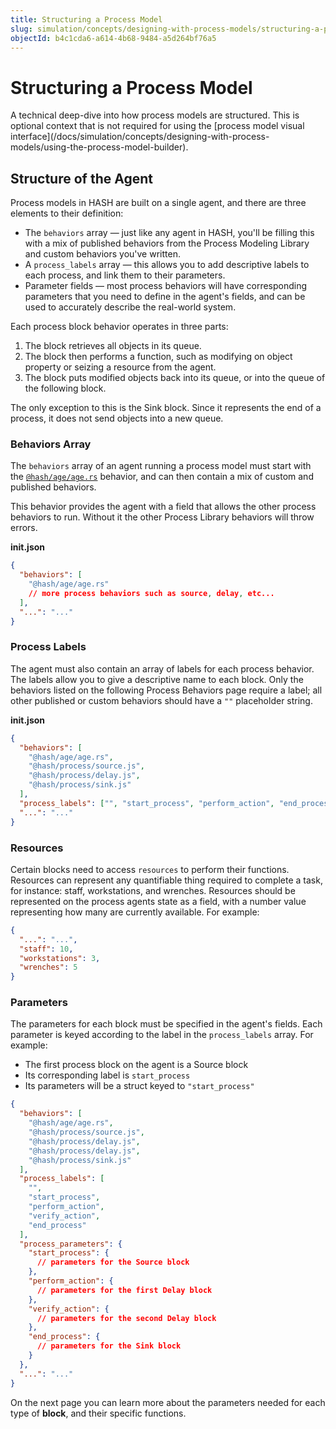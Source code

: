 ```yaml
---
title: Structuring a Process Model
slug: simulation/concepts/designing-with-process-models/structuring-a-process-model
objectId: b4c1cda6-a614-4b68-9484-a5d264bf76a5
---
```


# Structuring a Process Model

<Hint style="info">
A technical deep-dive into how process models are structured. This is optional context that is not required for using the [process model visual interface](/docs/simulation/concepts/designing-with-process-models/using-the-process-model-builder).
</Hint>

## Structure of the Agent

Process models in HASH are built on a single agent, and there are three elements to their definition:

- The `behaviors` array — just like any agent in HASH, you'll be filling this with a mix of published behaviors from the Process Modeling Library and custom behaviors you've written.
- A `process_labels` array — this allows you to add descriptive labels to each process, and link them to their parameters.
- Parameter fields — most process behaviors will have corresponding parameters that you need to define in the agent's fields, and can be used to accurately describe the real-world system.

Each process block behavior operates in three parts:

1. The block retrieves all objects in its queue.
1. The block then performs a function, such as modifying on object property or seizing a resource from the agent.
1. The block puts modified objects back into its queue, or into the queue of the following block.

<Hint style="warning">
The only exception to this is the Sink block. Since it represents the end of a process, it does not send objects into a new queue.
</Hint>

### Behaviors Array

The `behaviors` array of an agent running a process model must start with the [`@hash/age/age.rs`](/@hash/age) behavior, and can then contain a mix of custom and published behaviors.

<Hint style="warning">
This behavior provides the agent with a field that allows the other process behaviors to run. Without it the other Process Library behaviors will throw errors.
</Hint>

**init.json**

```json
{
  "behaviors": [
    "@hash/age/age.rs"
    // more process behaviors such as source, delay, etc...
  ],
  "...": "..."
}
```

### Process Labels

The agent must also contain an array of labels for each process behavior. The labels allow you to give a descriptive name to each block. Only the behaviors listed on the following Process Behaviors page require a label; all other published or custom behaviors should have a `""` placeholder string.

**init.json**

```json
{
  "behaviors": [
    "@hash/age/age.rs",
    "@hash/process/source.js",
    "@hash/process/delay.js",
    "@hash/process/sink.js"
  ],
  "process_labels": ["", "start_process", "perform_action", "end_process"],
  "...": "..."
}
```

### Resources

Certain blocks need to access `resources` to perform their functions. Resources can represent any quantifiable thing required to complete a task, for instance: staff, workstations, and wrenches. Resources should be represented on the process agents state as a field, with a number value representing how many are currently available. For example:

```json
{
  "...": "...",
  "staff": 10,
  "workstations": 3,
  "wrenches": 5
}
```

### Parameters

The parameters for each block must be specified in the agent's fields. Each parameter is keyed according to the label in the `process_labels` array. For example:

- The first process block on the agent is a Source block
- Its corresponding label is `start_process`
- Its parameters will be a struct keyed to `"start_process"`

```json
{
  "behaviors": [
    "@hash/age/age.rs",
    "@hash/process/source.js",
    "@hash/process/delay.js",
    "@hash/process/delay.js",
    "@hash/process/sink.js"
  ],
  "process_labels": [
    "",
    "start_process",
    "perform_action",
    "verify_action",
    "end_process"
  ],
  "process_parameters": {
    "start_process": {
      // parameters for the Source block
    },
    "perform_action": {
      // parameters for the first Delay block
    },
    "verify_action": {
      // parameters for the second Delay block
    },
    "end_process": {
      // parameters for the Sink block
    }
  },
  "...": "..."
}
```

On the next page you can learn more about the parameters needed for each type of **block**, and their specific functions.
